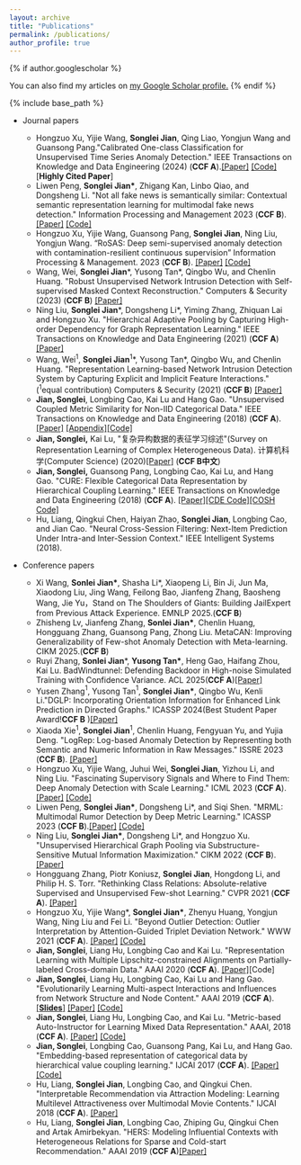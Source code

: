 ```yaml
---
layout: archive
title: "Publications"
permalink: /publications/
author_profile: true
---
```


{% if author.googlescholar %}

  You can also find my articles on <u><a href="{{author.googlescholar}}">my Google Scholar profile</a>.</u>
{% endif %}

{% include base_path %}

* Journal papers
  
  * Hongzuo Xu, Yijie Wang, **Songlei Jian**, Qing Liao, Yongjun Wang and Guansong Pang."Calibrated One-class Classification for Unsupervised Time Series Anomaly Detection." IEEE Transactions on Knowledge and Data Engineering  (2024) (**CCF A**).[[Paper]](http://jiansonglei.github.io/files/24COUTA.pdf) [[Code]](https://github.com/xuhongzuo/couta) [**Highly Cited Paper**]
  * Liwen Peng, **Songlei Jian\***, Zhigang Kan, Linbo Qiao, and Dongsheng Li. "Not all fake news is semantically similar: Contextual semantic representation learning for multimodal fake news detection." Information Processing and Management 2023 (**CCF B**).[[Paper]](http://jiansonglei.github.io/files/IPM_FND.pdf)  [[Code]](https://github.com/plw-study/CSFND)
  * Hongzuo Xu, Yijie Wang, Guansong Pang, **Songlei Jian**, Ning Liu, Yongjun Wang. “RoSAS: Deep semi-supervised anomaly detection with contamination-resilient continuous supervision” Information Processing & Management. 2023 (**CCF B**). [[Paper]](https://arxiv.org/abs/2307.13239) [[Code]](https://github.com/xuhongzuo/rosas)
  * Wang, Wei, **Songlei Jian**\*, Yusong Tan\*, Qingbo Wu, and Chenlin Huang. "Robust Unsupervised Network Intrusion Detection with Self-supervised Masked Context Reconstruction." Computers & Security (2023) (**CCF B**) [[Paper]](http://jiansonglei.github.io/files/22RobustIDS.pdf) 
  * Ning Liu, **Songlei Jian**\*, Dongsheng Li\*, Yiming Zhang, Zhiquan Lai and Hongzuo Xu. "Hierarchical Adaptive Pooling by Capturing High-order Dependency for Graph Representation Learning." IEEE Transactions on Knowledge and Data Engineering  (2021) (**CCF A**) [[Paper]](http://jiansonglei.github.io/files/HAP2021.pdf)
  * Wang, Wei$^{1}$, **Songlei Jian**$^{1}$\*, Yusong Tan\*, Qingbo Wu, and Chenlin Huang. "Representation Learning-based Network Intrusion Detection System by Capturing Explicit and Implicit Feature Interactions." ($^{1}$equal contribution) Computers & Security (2021) (**CCF B**) [[Paper]](http://jiansonglei.github.io/files/21comsec.pdf) 
  * **Jian, Songlei**, Longbing Cao, Kai Lu and Hang Gao. "Unsupervised Coupled Metric Similarity for Non-IID Categorical Data." IEEE Transactions on Knowledge and Data Engineering (2018) (**CCF A**). [[Paper]](http://jiansonglei.github.io/files/18TKDE_CMS.pdf) [[Appendix]](http://jiansonglei.github.io/files/18CMS_APPENDIX.pdf)[[Code]](https://github.com/jiansonglei/CMS)
  * **Jian, Songlei,** Kai Lu, "复杂异构数据的表征学习综述"(Survey on Representation Learning of Complex Heterogeneous Data). 计算机科学(Computer Science) (2020)[[Paper]](http://jiansonglei.github.io/files/survey.pdf) (**CCF B中文**)
  * **Jian, Songlei,** Guansong Pang, Longbing Cao, Kai Lu, and Hang Gao. "CURE: Flexible Categorical Data Representation by Hierarchical Coupling Learning." IEEE Transactions on Knowledge and Data Engineering (2018) (**CCF A**). [[Paper]](http://jiansonglei.github.io/files/18TKDE_CURE.pdf)[[CDE Code]](https://github.com/jiansonglei/CDE)[[COSH Code]](https://github.com/jiansonglei/COSH)
  * Hu, Liang, Qingkui Chen, Haiyan Zhao, **Songlei Jian**, Longbing Cao, and Jian Cao. "Neural Cross-Session Filtering: Next-Item Prediction Under Intra-and Inter-Session Context." IEEE Intelligent Systems (2018).

* Conference papers
  
  * Xi Wang, **Sonlei Jian\***, Shasha Li\*, Xiaopeng Li, Bin Ji, Jun Ma, Xiaodong Liu, Jing Wang, Feilong Bao, Jianfeng Zhang, Baosheng Wang, Jie Yu，Stand on The Shoulders of Giants: Building JailExpert from Previous Attack Experience. EMNLP 2025.(**CCF B**)
  * Zhisheng Lv,  Jianfeng Zhang, **Sonlei Jian\***, Chenlin Huang, Hongguang Zhang, Guansong Pang, Zhong Liu. MetaCAN: Improving Generalizability of Few-shot Anomaly Detection with Meta-learning. CIKM 2025.(**CCF B**)
  * Ruyi Zhang, **Sonlei Jian***, **Yusong Tan\***, Heng Gao, Haifang Zhou, Kai Lu. BadWindtunnel: Defending Backdoor in High-noise Simulated Training with Confidence Variance. ACL 2025(**CCF A**)[[Paper]](http://jiansonglei.github.io/files/25ACL.pdf)
  * Yusen Zhang$^{1}$, Yusong Tan$^{1}$, **Songlei Jian\***, Qingbo Wu, Kenli Li."DGLP: Incorporating Orientation Information for Enhanced Link Prediction in Directed Graphs." ICASSP 2024(Best Student Paper Award!**CCF B** )[[Paper]](http://jiansonglei.github.io/files/24ICASSP.pdf) 
  * Xiaoda Xie$^{1}$,  **Songlei Jian**$^{1}$, Chenlin Huang, Fengyuan Yu, and Yujia Deng. "LogRep: Log-based Anomaly Detection by
    Representing both Semantic and Numeric Information in Raw Messages." ISSRE 2023 (**CCF B**). [[Paper]](http://jiansonglei.github.io/files/LogRep_ISSRE.pdf) 
  * Hongzuo Xu,  Yijie Wang, Juhui Wei, **Songlei Jian**, Yizhou Li, and Ning Liu. "Fascinating Supervisory Signals and Where to Find Them: Deep Anomaly Detection with Scale Learning." ICML 2023 (**CCF A**). [[Paper]](http://jiansonglei.github.io/files/icml2023.pdf)  [[Code]](https://github.com/xuhongzuo/scale-learning)
  * Liwen Peng, **Songlei Jian\***, Dongsheng Li\*, and  Siqi Shen. "MRML: Multimodal Rumor Detection by Deep Metric Learning." ICASSP 2023 (**CCF B**).[[Paper]](http://jiansonglei.github.io/files/icassp2023.pdf)  [[Code]](https://github.com/plw-study/MRML)
  * Ning Liu, **Songlei Jian\***, Dongsheng Li\*, and Hongzuo Xu. "Unsupervised Hierarchical Graph Pooling via Substructure-Sensitive Mutual Information Maximization." CIKM 2022 (**CCF B**).[[Paper]](http://jiansonglei.github.io/files/22CIKM_SMIP.pdf)
  * Hongguang Zhang,  Piotr Koniusz, **Songlei Jian**, Hongdong Li, and Philip H. S. Torr. "Rethinking Class Relations: Absolute-relative Supervised and Unsupervised Few-shot Learning." CVPR 2021 (**CCF A**). [[Paper]](http://jiansonglei.github.io/files/21CVPR.pdf)  
  * Hongzuo Xu,  Yijie Wang\*, **Songlei Jian\***, Zhenyu Huang, Yongjun Wang,  Ning Liu and Fei Li. "Beyond Outlier Detection: Outlier Interpretation  by Attention-Guided Triplet Deviation Network." WWW 2021 (**CCF A**). [[Paper]](http://jiansonglei.github.io/files/21WWW.pdf)  [[Code]](https://github.com/xuhongzuo/outlier-interpretation)
  * **Jian, Songlei**, Liang Hu, Longbing Cao and Kai Lu. "Representation Learning with Multiple Lipschitz-constrained Alignments on Partially-labeled Cross-domain Data." AAAI 2020 (**CCF A**).  [[Paper]](http://jiansonglei.github.io/files/20AAAI_MULAN.pdf)[Code]
  * **Jian, Songlei**, Liang Hu, Longbing Cao, Kai Lu and Hang Gao. "Evolutionarily Learning Multi-aspect Interactions and Influences from Network Structure and Node Content." AAAI 2019 (**CCF A**). [[**Slides**]](http://jiansonglei.github.io/files/AAAI19slides.pptx) [[Paper]](http://jiansonglei.github.io/files/19AAAI_MAIECS.pdf) [[Code]](https://github.com/jiansonglei/MAI-ECS)
  * **Jian, Songlei**, Liang Hu, Longbing Cao, and Kai Lu. "Metric-based Auto-Instructor for Learning Mixed Data Representation." AAAI, 2018 (**CCF A**). [[Paper]](http://jiansonglei.github.io/files/18AAAI_MAI.pdf) [[Code]](https://github.com/jiansonglei/MAI)
  * **Jian, Songlei**, Longbing Cao, Guansong Pang, Kai Lu, and Hang Gao. "Embedding-based representation of categorical data by hierarchical value coupling learning." IJCAI 2017 (**CCF A**). [[Paper]](http://jiansonglei.github.io/files/17IJCAI_CDE.pdf) [[Code]](https://github.com/jiansonglei/CDE)
  * Hu, Liang, **Songlei Jian**, Longbing Cao, and Qingkui Chen. "Interpretable Recommendation via Attraction Modeling: Learning Multilevel Attractiveness over Multimodal Movie Contents." IJCAI 2018 (**CCF A**). [[Paper]](http://jiansonglei.github.io/files/HU-IJCAI2018.pdf)
  * Hu, Liang, **Songlei Jian**, Longbing Cao, Zhiping Gu, Qingkui Chen and Artak Amirbekyan. "HERS: Modeling Influential Contexts with Heterogeneous Relations for Sparse and Cold-start Recommendation." AAAI 2019 (**CCF A**)[[Paper]](http://jiansonglei.github.io/files/HU-AAAI19.pdf)
